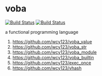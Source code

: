 # voba

[![Build Status](https://drone.io/github.com/wcy123/voba/status.png)](https://drone.io/github.com/wcy123/voba/latest)
[![Build Status](https://travis-ci.org/wcy123/voba.svg)](https://travis-ci.org/wcy123/voba)

a functional programming language

1. https://github.com/wcy123/voba_value
2. https://github.com/wcy123/voba_str
3. https://github.com/wcy123/voba_module
4. https://github.com/wcy123/voba_builtin
5. https://github.com/wcy123/exec_once
6. https://github.com/wcy123/vhash
